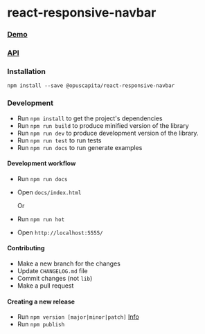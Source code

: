# react-responsive-navbar

### [Demo](https://opuscapita.github.io/react-responsive-navbar)

### [API](./src/README.md)

### Installation

```
npm install --save @opuscapita/react-responsive-navbar
```

### Development

* Run `npm install` to get the project's dependencies
* Run `npm run build` to produce minified version of the library
* Run `npm run dev` to produce development version of the library.
* Run `npm run test` to run tests
* Run `npm run docs` to run generate examples

#### Development workflow
* Run `npm run docs`
* Open `docs/index.html`

  Or

* Run `npm run hot`
* Open `http://localhost:5555/`

#### Contributing
* Make a new branch for the changes
* Update `CHANGELOG.md` file
* Commit changes (not `lib`)
* Make a pull request

#### Creating a new release
* Run `npm version [major|minor|patch]` [Info](https://docs.npmjs.com/cli/version)
* Run `npm publish`
